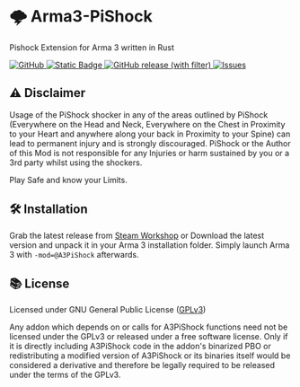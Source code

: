 # :cloud_with_lightning: Arma3-PiShock
Pishock Extension for Arma 3 written in Rust

<p align="left">
  <a href="https://www.gnu.org/licenses/gpl-3.0.en.html#license-text">
    <img alt="GitHub" src="https://img.shields.io/github/license/TheCodeNugget/Arma3-PiShock?style=for-the-badge&logo=gitbook&logoColor=D9E0EE&labelColor=302D41&color=f38ba8">
  <a href="https://github.com/TheCodeNugget/Arma3-PiShock/wiki">
    <img alt="Static Badge" src="https://img.shields.io/badge/Github-Wiki-Orange?style=for-the-badge&logo=github&logoColor=D9E0EE&labelColor=302D41&color=fab387">
  <a href="https://github.com/catppuccin/catppuccin/releases/latest">
	<img alt="GitHub release (with filter)" src="https://img.shields.io/github/v/release/TheCodeNugget/Arma3-PiShock?style=for-the-badge&logo=github&color=F2CDCD&logoColor=D9E0EE&labelColor=302D41">
  <a href="https://github.com/TheCodeNugget/Arma3-PiShock/issues">
	<img alt="Issues" src="https://img.shields.io/github/issues/TheCodeNugget/Arma3-PiShock?style=for-the-badge&logo=gitbook&logoColor=D9E0EE&labelColor=302D41&color=B5E8E0"></a>
</p>

## :warning: Disclaimer
Usage of the PiShock shocker in any of the areas outlined by PiShock (Everywhere on the Head and Neck, Everywhere on the Chest in Proximity to your Heart and anywhere along your back in Proximity to your Spine) can lead to permanent injury and is strongly discouraged. PiShock or the Author of this Mod is not responsible for any Injuries or harm sustained by you or a 3rd party whilst using the shockers.

Play Safe and know your Limits.

## :hammer_and_wrench: Installation
Grab the latest release from [Steam Workshop](https://steamcommunity.com/sharedfiles/filedetails/?id=3024239355)
or
Download the latest version and unpack it in your Arma 3 installation folder.
Simply launch Arma 3 with `-mod=@A3PiShock` afterwards.

## :books: License
Licensed under GNU General Public License ([GPLv3](LICENSE.md))

Any addon which depends on or calls for A3PiShock functions need not be licensed under the GPLv3 or released under a free software license. Only if it is directly including A3PiShock code in the addon's binarized PBO or redistributing a modified version of A3PiShock or its binaries itself would be considered a derivative and therefore be legally required to be released under the terms of the GPLv3.
